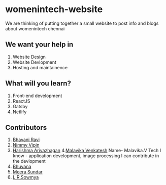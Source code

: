# womenintech-website

We are thinking of putting together a small website to post info and blogs about womenintech chennai

## We want your help in

1. Website Design
2. Website Devlopment
3. Hosting and maintainence

## What will you learn?

1. Front-end development
2. ReactJS
3. Gatsby
4. Netlify

## Contributors

1. [Bhavani Ravi](https://github.com/bhavaniravi)
2. [Nimmy Vipin](https://github.com/NimmyVipin)
3. [Harishma Arivazhagan](https://github.com/AHarishma/)
4.[Malavika Venkatesh](https://github.com/MalavikaVenkatesh)
Name- Malavika.V
Tech I know - application development, image processing
I can contribute in the devlopment
5. [Bhuvana](https://github.com/bhuvana-guna)
6. [Meera Sundar](https://github.com/meerasndr) 
7. [L.R.Sowmya](https://github.com/SowmyaLR)
